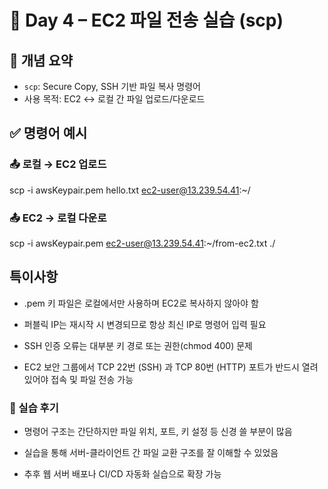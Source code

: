 # 📁 Day 4 – EC2 파일 전송 실습 (scp)

## 🔑 개념 요약

- `scp`: Secure Copy, SSH 기반 파일 복사 명령어
- 사용 목적: EC2 ↔ 로컬 간 파일 업로드/다운로드

## ✅ 명령어 예시

### 📤 로컬 → EC2 업로드

scp -i awsKeypair.pem hello.txt ec2-user@13.239.54.41:~/

### 📤 EC2 → 로컬 다운로

scp -i awsKeypair.pem ec2-user@13.239.54.41:~/from-ec2.txt ./

## 특이사항
- .pem 키 파일은 로컬에서만 사용하며 EC2로 복사하지 않아야 함

- 퍼블릭 IP는 재시작 시 변경되므로 항상 최신 IP로 명령어 입력 필요

- SSH 인증 오류는 대부분 키 경로 또는 권한(chmod 400) 문제

- EC2 보안 그룹에서 TCP 22번 (SSH) 과 TCP 80번 (HTTP) 포트가 반드시 열려 있어야 접속 및 파일 전송 가능

### 🧠 실습 후기
- 명령어 구조는 간단하지만 파일 위치, 포트, 키 설정 등 신경 쓸 부분이 많음

- 실습을 통해 서버-클라이언트 간 파일 교환 구조를 잘 이해할 수 있었음

- 추후 웹 서버 배포나 CI/CD 자동화 실습으로 확장 가능
